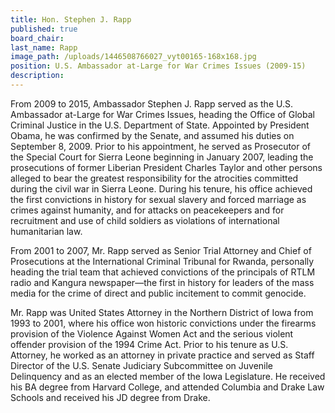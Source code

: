 ```yaml
---
title: Hon. Stephen J. Rapp
published: true
board_chair:
last_name: Rapp
image_path: /uploads/1446508766027_vyt00165-168x168.jpg
position: U.S. Ambassador at-Large for War Crimes Issues (2009-15)
description:
---
```



From 2009 to 2015, Ambassador Stephen J. Rapp served as the U.S. Ambassador at-Large for War Crimes Issues, heading the Office of Global Criminal Justice in the U.S. Department of State. Appointed by President Obama, he was confirmed by the Senate, and assumed his duties on September 8, 2009. Prior to his appointment, he served as Prosecutor of the Special Court for Sierra Leone beginning in January 2007, leading the prosecutions of former Liberian President Charles Taylor and other persons alleged to bear the greatest responsibility for the atrocities committed during the civil war in Sierra Leone. During his tenure, his office achieved the first convictions in history for sexual slavery and forced marriage as crimes against humanity, and for attacks on peacekeepers and for recruitment and use of child soldiers as violations of international humanitarian law.

From 2001 to 2007, Mr. Rapp served as Senior Trial Attorney and Chief of Prosecutions at the International Criminal Tribunal for Rwanda, personally heading the trial team that achieved convictions of the principals of RTLM radio and Kangura newspaper—the first in history for leaders of the mass media for the crime of direct and public incitement to commit genocide.

Mr. Rapp was United States Attorney in the Northern District of Iowa from 1993 to 2001, where his office won historic convictions under the firearms provision of the Violence Against Women Act and the serious violent offender provision of the 1994 Crime Act. Prior to his tenure as U.S. Attorney, he worked as an attorney in private practice and served as Staff Director of the U.S. Senate Judiciary Subcommittee on Juvenile Delinquency and as an elected member of the Iowa Legislature. He received his BA degree from Harvard College, and attended Columbia and Drake Law Schools and received his JD degree from Drake.